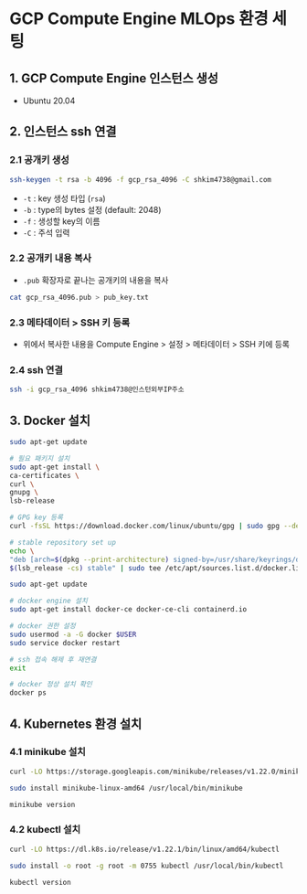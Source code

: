 # GCP Compute Engine MLOps 환경 세팅

## 1. GCP Compute Engine 인스턴스 생성

- Ubuntu 20.04



## 2. 인스턴스 ssh 연결

### 2.1 공개키 생성

```bash
ssh-keygen -t rsa -b 4096 -f gcp_rsa_4096 -C shkim4738@gmail.com
```

- `-t` : key 생성 타입 (`rsa`)
- `-b` : type의 bytes 설정 (default: 2048)
- `-f` : 생성할 key의 이름
- `-C` : 주석 입력



### 2.2 공개키 내용 복사

- `.pub` 확장자로 끝나는 공개키의 내용을 복사

```bash
cat gcp_rsa_4096.pub > pub_key.txt
```



### 2.3 메타데이터 > SSH 키 등록

- 위에서 복사한 내용을 Compute Engine > 설정 > 메타데이터 > SSH 키에 등록



### 2.4 ssh 연결

```bash
ssh -i gcp_rsa_4096 shkim4738@인스턴외부IP주소
```



## 3. Docker 설치

```bash
sudo apt-get update

# 필요 패키지 설치
sudo apt-get install \
ca-certificates \
curl \
gnupg \
lsb-release

# GPG key 등록
curl -fsSL https://download.docker.com/linux/ubuntu/gpg | sudo gpg --dearmor -o /usr/share/keyrings/docker-archive-keyring.gpg

# stable repository set up
echo \
"deb [arch=$(dpkg --print-architecture) signed-by=/usr/share/keyrings/docker-archive-keyring.gpg] https://download.docker.com/linux/ubuntu \
$(lsb_release -cs) stable" | sudo tee /etc/apt/sources.list.d/docker.list > /dev/null

sudo apt-get update

# docker engine 설치
sudo apt-get install docker-ce docker-ce-cli containerd.io

# docker 권한 설정
sudo usermod -a -G docker $USER
sudo service docker restart

# ssh 접속 해제 후 재연결
exit

# docker 정상 설치 확인
docker ps
```



## 4. Kubernetes 환경 설치

### 4.1 minikube 설치

```bash
curl -LO https://storage.googleapis.com/minikube/releases/v1.22.0/minikube-linux-amd64

sudo install minikube-linux-amd64 /usr/local/bin/minikube

minikube version
```



### 4.2 kubectl 설치

```bash
curl -LO https://dl.k8s.io/release/v1.22.1/bin/linux/amd64/kubectl

sudo install -o root -g root -m 0755 kubectl /usr/local/bin/kubectl

kubectl version
```